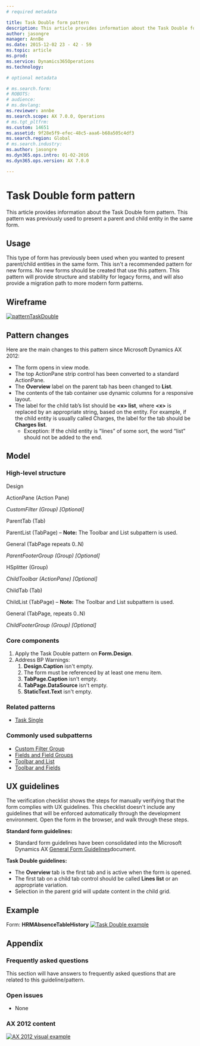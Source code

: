 ```yaml
---
# required metadata

title: Task Double form pattern
description: This article provides information about the Task Double form pattern. This pattern was previously used to present a parent and child entity in the same form.
author: jasongre
manager: AnnBe
ms.date: 2015-12-02 23 - 42 - 59
ms.topic: article
ms.prod: 
ms.service: Dynamics365Operations
ms.technology: 

# optional metadata

# ms.search.form: 
# ROBOTS: 
# audience: 
# ms.devlang: 
ms.reviewer: annbe
ms.search.scope: AX 7.0.0, Operations
# ms.tgt_pltfrm: 
ms.custom: 14651
ms.assetid: 9f28e5f9-efec-48c5-aaa6-b68a505c4df3
ms.search.region: Global
# ms.search.industry: 
ms.author: jasongre
ms.dyn365.ops.intro: 01-02-2016
ms.dyn365.ops.version: AX 7.0.0

---
```


# Task Double form pattern

This article provides information about the Task Double form pattern. This pattern was previously used to present a parent and child entity in the same form.

Usage
-----

This type of form has previously been used when you wanted to present parent/child entities in the same form. This isn't a recommended pattern for new forms. No new forms should be created that use this pattern. This pattern will provide structure and stability for legacy forms, and will also provide a migration path to more modern form patterns.

## Wireframe
[![patternTaskDouble](./media/patterntaskdouble.png)](./media/patterntaskdouble.png)[](./media/taskdouble1.png)

## Pattern changes
Here are the main changes to this pattern since Microsoft Dynamics AX 2012:

-   The form opens in view mode.
-   The top ActionPane strip control has been converted to a standard ActionPane.
-   The **Overview** label on the parent tab has been changed to **List**.
-   The contents of the tab container use dynamic columns for a responsive layout.
-   The label for the child tab’s list should be **&lt;x&gt; list**, where **&lt;x&gt;** is replaced by an appropriate string, based on the entity. For example, if the child entity is usually called Charges, the label for the tab should be **Charges list**.
    -   Exception: If the child entity is “lines” of some sort, the word “list” should not be added to the end.

## Model
### High-level structure

Design

ActionPane (Action Pane)

*CustomFilter (Group) \[Optional\]*

ParentTab (Tab)

ParentList (TabPage) – **Note:** The Toolbar and List subpattern is used.

General (TabPage repeats 0..N)

*ParentFooterGroup (Group) \[Optional\]*

HSplitter (Group)

*ChildToolbar (ActionPane) \[Optional\]*

ChildTab (Tab)

ChildList (TabPage) – **Note:** The Toolbar and List subpattern is used.

General (TabPage, repeats 0..N)

*ChildFooterGroup (Group) \[Optional\]*

### Core components

1.  Apply the Task Double pattern on **Form.Design**.
2.  Address BP Warnings:
    1.  **Design.Caption** isn't empty.
    2.  The form must be referenced by at least one menu item.
    3.  **TabPage.Caption** isn't empty.
    4.  **TabPage.DataSource** isn't empty.
    5.  **StaticText.Text** isn't empty.

### Related patterns

-   [Task Single](task-single-form-pattern.md)

### Commonly used subpatterns

-   [Custom Filter Group](custom-filter-group-subpattern.md)
-   [Fields and Field Groups](fields-field-groups-subpattern.md)
-   [Toolbar and List](toolbar-list-subpattern.md)
-   [Toolbar and Fields](toolbar-fields-subpattern.md)

## UX guidelines
The verification checklist shows the steps for manually verifying that the form complies with UX guidelines. This checklist doesn't include any guidelines that will be enforced automatically through the development environment. Open the form in the browser, and walk through these steps.

**Standard form guidelines:**

-   Standard form guidelines have been consolidated into the Microsoft Dynamics AX [General Form Guidelines](general-form-guidelines.md)document.

**Task Double guidelines:**

-   The **Overview** tab is the first tab and is active when the form is opened.
-   The first tab on a child tab control should be called **Lines list** or an appropriate variation.
-   Selection in the parent grid will update content in the child grid.

## Example
Form: **HRMAbsenceTableHistory** [![Task Double example](./media/taskdouble2-1024x639.png)](./media/taskdouble2.png)

## Appendix
### Frequently asked questions

This section will have answers to frequently asked questions that are related to this guideline/pattern.

### Open issues

-   None

### AX 2012 content

[![AX 2012 visual example](./media/taskdouble3.png)](./media/taskdouble3.png)

